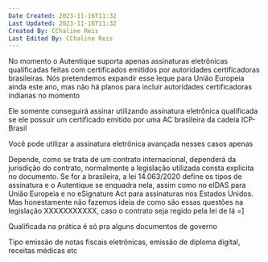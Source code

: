 ```yaml
---
Date Created: 2023-11-16T11:32
Last Updated: 2023-11-16T11:32
Created By: CChaline Reis
Last Edited By: CChaline Reis
---
```

No momento o Autentique suporta apenas assinaturas eletrônicas qualificadas feitas com certificados emitidos por autoridades certificadoras brasileiras. Nós pretendemos expandir esse leque para União Europeia ainda este ano, mas não há planos para incluir autoridades certificadoras indianas no momento

  

Ele somente conseguirá assinar utilizando assinatura eletrônica qualificada se ele possuir um certificado emitido por uma AC brasileira da cadeia ICP-Brasil

  

Você pode utilizar a assinatura eletrônica avançada nesses casos apenas

  

Depende, como se trata de um contrato internacional, dependerá da jurisdição do contrato, normalmente a legislação utilizada consta explicita no documento. Se for a brasileira, a lei 14.063/2020 define os tipos de assinatura e o Autentique se enquadra nela, assim como no eIDAS para União Europeia e no eSignature Act para assinaturas nos Estados Unidos. Mas honestamente não fazemos ideia de como são essas questões na legislação XXXXXXXXXXX, caso o contrato seja regido pela lei de lá =]

  

Qualificada na prática é só pra alguns documentos de governo

  

Tipo emissão de notas fiscais eletrônicas, emissão de diploma digital, receitas médicas etc
